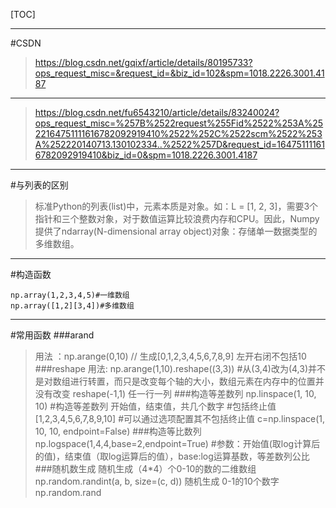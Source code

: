 [TOC]
***
#CSDN
>https://blog.csdn.net/gqixf/article/details/80195733?ops_request_misc=&request_id=&biz_id=102&spm=1018.2226.3001.4187
***
>https://blog.csdn.net/fu6543210/article/details/83240024?ops_request_misc=%257B%2522request%255Fid%2522%253A%2522164751111616782092919410%2522%252C%2522scm%2522%253A%252220140713.130102334..%2522%257D&request_id=164751111616782092919410&biz_id=0&spm=1018.2226.3001.4187
***
#与列表的区别
>标准Python的列表(list)中，元素本质是对象。如：L = [1, 2, 3]，需要3个指针和三个整数对象，对于数值运算比较浪费内存和CPU。因此，Numpy提供了ndarray(N-dimensional array object)对象：存储单一数据类型的多维数组。
***
#构造函数
```
np.array(1,2,3,4,5)#一维数组
np.array([1,2][3,4])#多维数组
```
***
#常用函数
###arand
>用法 ：np.arange(0,10)  // 生成[0,1,2,3,4,5,6,7,8,9] 左开右闭不包括10
###reshape
>用法:
np.arange(1,10).reshape((3,3)) 
 #从(3,4)改为(4,3)并不是对数组进行转置，而只是改变每个轴的大小，数组元素在内存中的位置并没有改变
reshape(-1,1) 任一行一列
###构造等差数列
> np.linspace(1, 10, 10)
 #构造等差数列 开始值，结束值，共几个数字 
  #包括终止值 [1,2,3,4,5,6,7,8,9,10]
  #可以通过选项配置其不包括终止值
  c=np.linspace(1, 10, 10, endpoint=False)
###构造等比数列
>np.logspace(1,4,4,base=2,endpoint=True)
 #参数：开始值(取log计算后的值)，结束值（取log运算后的值），base:log运算基数，等差数列公比
###随机数生成
>随机生成（4*4）个0-10的数的二维数组
  np.random.randint(a, b, size=(c, d))
  随机生成 0-1的10个数字
  np.random.rand 
